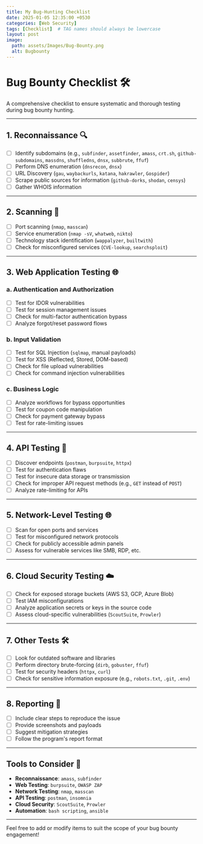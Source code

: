 ```yaml
---
title: My Bug-Hunting Checklist
date: 2025-01-05 12:35:00 +0530
categories: [Web Security]
tags: [Checklist]  # TAG names should always be lowercase
layout: post
image:
  path: assets/Images/Bug-Bounty.png
  alt: Bugbounty
---
```


# Bug Bounty Checklist 🛠️

A comprehensive checklist to ensure systematic and thorough testing during bug bounty hunting.

---

## 1. **Reconnaissance** 🔍
- [ ] Identify subdomains (e.g., `subfinder`, `assetfinder`, `amass`, `crt.sh`, `github-subdomains`, `massdns`, `shuffledns`, `dnsx`, `subbrute`, `ffuf`)
- [ ] Perform DNS enumeration (`dnsrecon`, `dnsx`)
- [ ] URL Discovery (`gau`, `waybackurls`, `katana`, `hakrawler`, `Gospider`) 
- [ ] Scrape public sources for information (`github-dorks`, `shodan`, `censys`)
- [ ] Gather WHOIS information

---

## 2. **Scanning** 📡
- [ ] Port scanning (`nmap`, `masscan`)
- [ ] Service enumeration (`nmap -sV`, `whatweb`, `nikto`)
- [ ] Technology stack identification (`wappalyzer`, `builtwith`)
- [ ] Check for misconfigured services (`CVE-lookup`, `searchsploit`)

---

## 3. **Web Application Testing** 🌐
### a. **Authentication and Authorization**
- [ ] Test for IDOR vulnerabilities
- [ ] Test for session management issues
- [ ] Check for multi-factor authentication bypass
- [ ] Analyze forgot/reset password flows

### b. **Input Validation**

- [ ] Test for SQL Injection (`sqlmap`, manual payloads)
- [ ] Test for XSS (Reflected, Stored, DOM-based)
- [ ] Check for file upload vulnerabilities
- [ ] Check for command injection vulnerabilities

### c. **Business Logic**
- [ ] Analyze workflows for bypass opportunities
- [ ] Test for coupon code manipulation
- [ ] Check for payment gateway bypass
- [ ] Test for rate-limiting issues

---

## 4. **API Testing** 📡
- [ ] Discover endpoints (`postman`, `burpsuite`, `httpx`)
- [ ] Test for authentication flaws
- [ ] Test for insecure data storage or transmission
- [ ] Check for improper API request methods (e.g., `GET` instead of `POST`)
- [ ] Analyze rate-limiting for APIs

---

## 5. **Network-Level Testing** 🌐
- [ ] Scan for open ports and services
- [ ] Test for misconfigured network protocols
- [ ] Check for publicly accessible admin panels
- [ ] Assess for vulnerable services like SMB, RDP, etc.

---

## 6. **Cloud Security Testing** ☁️
- [ ] Check for exposed storage buckets (AWS S3, GCP, Azure Blob)
- [ ] Test IAM misconfigurations
- [ ] Analyze application secrets or keys in the source code
- [ ] Assess cloud-specific vulnerabilities (`ScoutSuite`, `Prowler`)

---

## 7. **Other Tests** 🛠️
- [ ] Look for outdated software and libraries
- [ ] Perform directory brute-forcing (`dirb`, `gobuster`, `ffuf`)
- [ ] Test for security headers (`httpx`, `curl`)
- [ ] Check for sensitive information exposure (e.g., `robots.txt`, `.git`, `.env`)

---

## 8. **Reporting** 📝
- [ ] Include clear steps to reproduce the issue
- [ ] Provide screenshots and payloads
- [ ] Suggest mitigation strategies
- [ ] Follow the program's report format

---

## Tools to Consider 🧰
- **Reconnaissance**: `amass`, `subfinder`
- **Web Testing**: `burpsuite`, `OWASP ZAP`
- **Network Testing**: `nmap`, `masscan`
- **API Testing**: `postman`, `insomnia`
- **Cloud Security**: `ScoutSuite`, `Prowler`
- **Automation**: `bash scripting`, `ansible`

---

Feel free to add or modify items to suit the scope of your bug bounty engagement!
